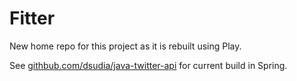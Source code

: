 # Fitter

New home repo for this project as it is rebuilt using Play.

See [githbub.com/dsudia/java-twitter-api](githbub.com/dsudia/java-twitter-api) for current build in Spring.
